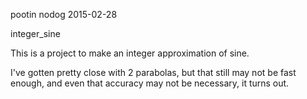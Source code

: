 pootin
nodog
2015-02-28

integer_sine

This is a project to make an integer approximation of sine.

I've gotten pretty close with 2 parabolas, but that still may not be fast enough, and even that accuracy
may not be necessary, it turns out.
